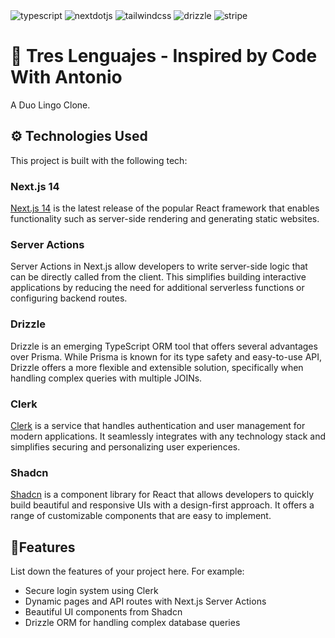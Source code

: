 <div>
  <div>
    <img src="https://img.shields.io/badge/-Typescript-black?style=for-the-badge&logoColor=white&logo=typescript&color=3178C6" alt="typescript" />
    <img src="https://img.shields.io/badge/-Next_._JS-black?style=for-the-badge&logoColor=white&logo=nextdotjs&color=000000" alt="nextdotjs" />
    <img src="https://img.shields.io/badge/-Tailwind_CSS-black?style=for-the-badge&logoColor=white&logo=tailwindcss&color=06B6D4" alt="tailwindcss" />
    <img src="https://img.shields.io/badge/-drizzle-black?style=for-the-badge&logoColor=white&logo=drizzle&color=412991" alt="drizzle" />
    <img src="https://img.shields.io/badge/-stripe-black?style=for-the-badge&logoColor=white&logo=stripe&color=0000FF" alt="stripe" />

  </div>
</div>

# 🚀 Tres Lenguajes - Inspired by Code With Antonio

A Duo Lingo Clone.

## ⚙️ Technologies Used

This project is built with the following tech:

### Next.js 14

[Next.js 14](https://nextjs.org/) is the latest release of the popular React framework that enables functionality such as server-side rendering and generating static websites.

### Server Actions

Server Actions in Next.js allow developers to write server-side logic that can be directly called from the client. This simplifies building interactive applications by reducing the need for additional serverless functions or configuring backend routes.

### Drizzle

Drizzle is an emerging TypeScript ORM tool that offers several advantages over Prisma. While Prisma is known for its type safety and easy-to-use API, Drizzle offers a more flexible and extensible solution, specifically when handling complex queries with multiple JOINs.

### Clerk

[Clerk](https://clerk.com/) is a service that handles authentication and user management for modern applications. It seamlessly integrates with any technology stack and simplifies securing and personalizing user experiences.

### Shadcn

[Shadcn](https://shadcn.com/) is a component library for React that allows developers to quickly build beautiful and responsive UIs with a design-first approach. It offers a range of customizable components that are easy to implement.

## 🔋Features

List down the features of your project here. For example:

- Secure login system using Clerk
- Dynamic pages and API routes with Next.js Server Actions
- Beautiful UI components from Shadcn
- Drizzle ORM for handling complex database queries
